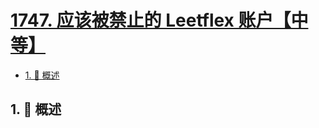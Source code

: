 # [1747. 应该被禁止的 Leetflex 账户【中等】](https://github.com/Tdahuyou/TNotes.leetcode/tree/main/notes/1747.%20%E5%BA%94%E8%AF%A5%E8%A2%AB%E7%A6%81%E6%AD%A2%E7%9A%84%20Leetflex%20%E8%B4%A6%E6%88%B7%E3%80%90%E4%B8%AD%E7%AD%89%E3%80%91)

<!-- region:toc -->

- [1. 📝 概述](#1--概述)

<!-- endregion:toc -->

## 1. 📝 概述
